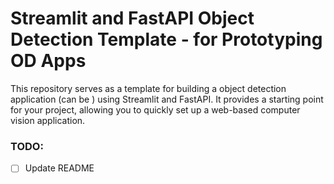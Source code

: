 # Streamlit and FastAPI Object Detection Template - for Prototyping OD Apps

This repository serves as a template for building a object detection application (can be ) using Streamlit and FastAPI. It provides a starting point for your project, allowing you to quickly set up a web-based computer vision application.

### TODO:
- [ ] Update README